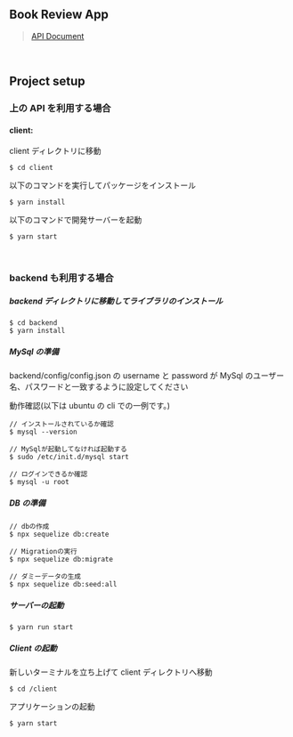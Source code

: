 ## Book Review App

> [API Document](https://app.swaggerhub.com/apis-docs/Takumaron/TechTrain-RailwayMission/1.0.0#/)

<br/>

## Project setup

### 上の API を利用する場合

#### client:

client ディレクトリに移動

```
$ cd client
```

以下のコマンドを実行してパッケージをインストール

```
$ yarn install
```

以下のコマンドで開発サーバーを起動

```
$ yarn start
```

<br/>

### backend も利用する場合

##### backend ディレクトリに移動してライブラリのインストール

```
$ cd backend
$ yarn install
```

##### MySql の準備

backend/config/config.json の username と password が MySql のユーザー名、パスワードと一致するように設定してください

動作確認(以下は ubuntu の cli での一例です。)

```
// インストールされているか確認
$ mysql --version

// MySqlが起動してなければ起動する
$ sudo /etc/init.d/mysql start

// ログインできるか確認
$ mysql -u root
```

##### DB の準備

```
// dbの作成
$ npx sequelize db:create

// Migrationの実行
$ npx sequelize db:migrate

// ダミーデータの生成
$ npx sequelize db:seed:all

```

##### サーバーの起動

```
$ yarn run start
```

##### Client の起動

新しいターミナルを立ち上げて client ディレクトリへ移動

```
$ cd /client
```

アプリケーションの起動

```
$ yarn start
```

<br/>
